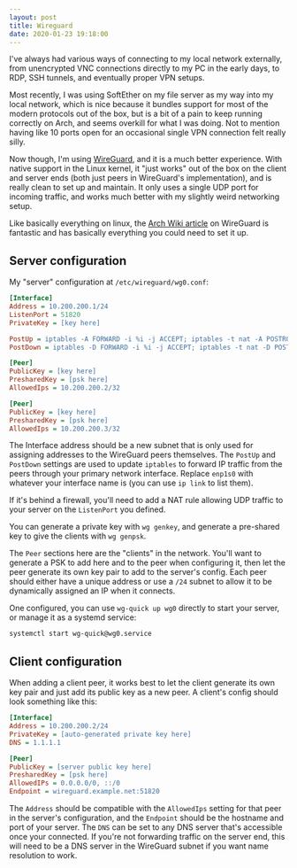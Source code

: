 ```yaml
---
layout: post
title: Wireguard
date: 2020-01-23 19:18:00
---
```


I've always had various ways of connecting to my local network externally, from unencrypted VNC connections directly to my PC in the early days, to RDP, SSH tunnels, and eventually proper VPN setups.

Most recently, I was using SoftEther on my file server as my way into my local network, which is nice because it bundles support for most of the modern protocols out of the box, but is a bit of a pain to keep running correctly on Arch, and seems overkill for what I was doing. Not to mention having like 10 ports open for an occasional single VPN connection felt really silly.

Now though, I'm using [WireGuard](https://www.wireguard.com), and it is a much better experience. With native support in the Linux kernel, it "just works" out of the box on the client and server ends (both just peers in WireGuard's implementation), and is really clean to set up and maintain. It only uses a single UDP port for incoming traffic, and works much better with my slightly weird networking setup.

Like basically everything on linux, the [Arch Wiki article](https://wiki.archlinux.org/index.php/WireGuard) on WireGuard is fantastic and has basically everything you could need to set it up.

## Server configuration

My "server" configuration at `/etc/wireguard/wg0.conf`:

```ini
[Interface]
Address = 10.200.200.1/24
ListenPort = 51820
PrivateKey = [key here]

PostUp = iptables -A FORWARD -i %i -j ACCEPT; iptables -t nat -A POSTROUTING -o enp1s0 -j MASQUERADE
PostDown = iptables -D FORWARD -i %i -j ACCEPT; iptables -t nat -D POSTROUTING -o enp1s0 -j MASQUERADE

[Peer]
PublicKey = [key here]
PresharedKey = [psk here]
AllowedIps = 10.200.200.2/32

[Peer]
PublicKey = [key here]
PresharedKey = [psk here]
AllowedIps = 10.200.200.3/32
```

The Interface address should be a new subnet that is only used for assigning addresses to the WireGuard peers themselves. The `PostUp` and `PostDown` settings are used to update `iptables` to forward IP traffic from the peers through your primary network interface. Replace `enp1s0` with whatever your interface name is (you can use `ip link` to list them).

If it's behind a firewall, you'll need to add a NAT rule allowing UDP traffic to your server on the `ListenPort` you defined.

You can generate a private key with `wg genkey`, and generate a pre-shared key to give the clients with `wg genpsk`.

The `Peer` sections here are the "clients" in the network. You'll want to generate a PSK to add here and to the peer when configuring it, then let the peer generate its own key pair to add to the server's config. Each peer should either have a unique address or use a `/24` subnet to allow it to be dynamically assigned an IP when it connects.

One configured, you can use `wg-quick up wg0` directly to start your server, or manage it as a systemd service:

```bash
systemctl start wg-quick@wg0.service
```

## Client configuration

When adding a client peer, it works best to let the client generate its own key pair and just add its public key as a new peer. A client's config should look something like this:

```ini
[Interface]
Address = 10.200.200.2/24
PrivateKey = [auto-generated private key here]
DNS = 1.1.1.1

[Peer]
PublicKey = [server public key here]
PresharedKey = [psk here]
AllowedIPs = 0.0.0.0/0, ::/0
Endpoint = wireguard.example.net:51820
```

The `Address` should be compatible with the `AllowedIps` setting for that peer in the server's configuration, and the `Endpoint` should be the hostname and port of your server. The `DNS` can be set to any DNS server that's accessible once your connected. If you're not forwarding traffic on the server end, this will need to be a DNS server in the WireGuard subnet if you want name resolution to work.
